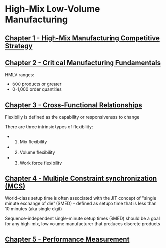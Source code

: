 # High-Mix Low-Volume Manufacturing

## [Chapter 1 - High-Mix Manufacturing Competitive Strategy](./CHAPTER_1.md)

## [Chapter 2 - Critical Manufacturing Fundamentals](./CHAPTER_2.md)

HMLV ranges:

- 600 products or greater
- 0-1,000 order quantities

## [Chapter 3 - Cross-Functional Relationships](./CHAPTER_3.md)
Flexibiliy is defined as the capability or responsiveness to change

There are three intrinsic types of flexibliity:

- 1. Mix flexibility
- 2. Volume flexibility
- 3. Work force flexibility

## [Chapter 4 - Multiple Constraint synchronization (MCS)](CHAPTER_4.md)

World-class setup time is often associated with the JIT concept of "single minute exchange of die" (SMED) - defined as setupp time that is less than 10 minutes (aka single digit)

Sequence-independent single-minute setup times (SMED) should be a goal for any high-mix, low volume manufacturer that produces discrete products

## [Chapter 5 - Performance Measurement](./CHAPTER_5.md)
